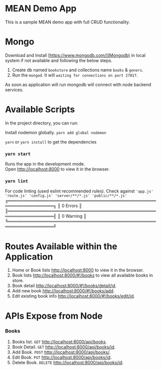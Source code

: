 # MEAN Demo App
This is a sample MEAN demo app with full CRUD functionality.

# Mongo
Download and Install [https://www.mongodb.com/](Mongodb) in local system if not available and following the below steps.

1. Create db named `bookstore` and collections name `books` & `geners`.<br>
2. Run the `mongod`. It will `waiting for connections on port 27017`.

As soon as application will run mongodb will connect with node backend services.

# Available Scripts
In the project directory, you can run:

Install nodemon globally.
`yarn add global nodemon`

`yarn` or `yarn install` to get the dependencies

### `yarn start`
Runs the app in the development mode.<br>
Open [http://localhost:8000](http://localhost:8000) to view it in the browser.

### `yarn lint`
For code linting (used eslint recommended rules). Check against `'app.js' 'route.js' 'config.js' 'server/**/*.js' 'public/**/*.js'`
╔═════════════════════════════════════════════════════════════════╗
║ 0 Errors                                                        ║
╟═════════════════════════════════════════════════════════════════╢
║ 0 Warning                                                       ║
╚═════════════════════════════════════════════════════════════════╝


# Routes Available within the Application

1. Home or Book lists [http://localhost:8000](http://localhost:8000) to view it in the browser.<br>
2. Book lists [http://localhost:8000/#!/books](http://localhost:8000/#!/books) to view all available books in store.<br>
4. Book detail [http://localhost:8000/#!/books/detail/id](http://localhost:8000/#!/books/detail/id).<br>
3. Add new book [http://localhost:8000/#!/books/add](http://localhost:8000/#!/books/add).<br>
4. Edit existing book info [http://localhost:8000/#!/books/edit/id](http://localhost:8000/#!/books/edit/id).


# APIs Expose from Node
### Books
1. Books list. `GET` [http://localhost:8000/api/books](http://localhost:8000/api/books).<br>
2. Book Detail. `GET` [http://localhost:8000/api/books/id](http://localhost:8000/api/books/:id).<br>
3. Add Book. `POST` [http://localhost:8000/api/books/](http://localhost:8000/api/books/).<br>
4. Edit Book. `PUT` [http://localhost:8000/api/books/id](http://localhost:8000/api/books/:id).<br>
5. Delete Book. `DELETE` [http://localhost:8000/api/books/id](http://localhost:8000/api/books/:id).<br>



